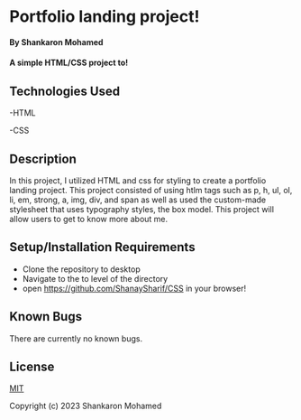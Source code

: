 # Portfolio landing project!

#### By Shankaron Mohamed 

#### A simple HTML/CSS project to!


## Technologies Used
-HTML

-CSS

## Description
In this project, I utilized HTML and css for styling to create a portfolio landing project.
This project consisted of using htlm tags such as p, h, ul, ol, li, em, strong, a, img, div, and span as well as used the
custom-made stylesheet that uses typography styles, the box model. This project will allow users to get to know more about me.

## Setup/Installation Requirements
- Clone the repository to desktop
- Navigate to the to level of the directory 
- open https://github.com/ShanaySharif/CSS in your browser!


## Known Bugs
There are currently no known bugs. 

## License
<a href=https://choosealicense.com/licenses/mit/#> MIT</a>

Copyright (c) 2023 Shankaron Mohamed

